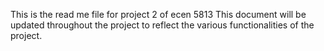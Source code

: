 This is the read me file for project 2 of ecen 5813
This document will be updated throughout the project to reflect the various functionalities of the project. 
